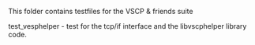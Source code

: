 This folder contains testfiles for the VSCP & friends suite

test_vesphelper  - test for the tcp/if interface and the libvscphelper library code.
